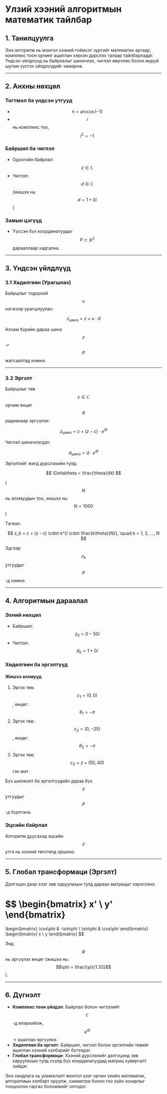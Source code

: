 # Улзий хээний алгоритмын математик тайлбар

## 1. Танилцуулга

Энэ алгоритм нь монгол хээний гоёмсог зургийг математик аргаар, комплекс тоон орчинг ашиглан хэрхэн дүрслэх талаар тайлбарладаг. Үндсэн үйлдлүүд нь байрлалыг шинэчлэх, чиглэл өөрчлөх болон муруй шугам үүсгэх үйлдлүүдийг хамарна.

---

## 2. Анхны нөхцөл

### Тогтмол ба үндсэн утгууд

- $$\pi = \arccos(-1)$$
- $$i$$ нь комплекс тоо, $$i^2 = -1$$

### Байршил ба чиглэл

- Одоогийн байрлал: $$z \in \mathbb{C}$$  
- Чиглэл: $$d \in \mathbb{C}$$ (жишээ нь: $$d = 1 + 0i$$)

### Замын цэгүүд

- Үүссэн бүх координатуудыг $$P \subset \mathbb{R}^2$$ дарааллаар хадгална.

---

## 3. Үндсэн үйлдлүүд

### 3.1 Хөдөлгөөн (Урагшлах)

Байршлыг тодорхой $$u$$ нэгжээр урагшлуулах:

$$
z_{\text{шинэ}} = z + u \cdot d
$$

Алхам бүрийн дараа шинэ $$z$$-г $$P$$ жагсаалтад нэмнэ.

---

### 3.2 Эргэлт

Байршлыг төв $$c \in \mathbb{C}$$ орчим өнцөг $$\theta$$ радианаар эргүүлэх:

$$
z_{\text{шинэ}} = c + (z - c) \cdot e^{i\theta}
$$

Чиглэл шинэчлэгдэх:

$$
d_{\text{шинэ}} = d \cdot e^{i\theta}
$$

Эргэлтийг жигд дүрслэхийн тулд:

$$
\Delta\theta = \frac{\theta}{N}
$$

($$N$$ нь алхмуудын тоо, жишээ нь: $$N = 1000$$)

Тэгвэл:

$$
z_k = c + (z - c) \cdot e^{i \cdot \frac{k\theta}{N}}, \quad k = 1, 2, ..., N
$$

Эдгээр $$z_k$$ утгуудыг $$P$$-д нэмнэ.

---

## 4. Алгоритмын дараалал

### Эхний нөхцөл

- Байршил: $$z_0 = 0 - 50i$$  
- Чиглэл: $$d_0 = 1 + 0i$$

### Хөдөлгөөн ба эргэлтүүд

#### Жишээ алхмууд

1. Эргэх төв: $$c_1 = (0, 0)$$, өнцөг: $$\theta_1 = -\pi$$
2. Эргэх төв: $$c_2 = (0, -25)$$, өнцөг: $$\theta_2 = -\pi$$
3. Эргэх төв: $$c_3 = z + (50, 40)$$ гэх мэт

Бүх шилжилт ба эргэлтүүдийн дараа бүх $$z$$ утгуудыг $$P$$-д бүртгэнэ.

### Эцсийн байрлал

Алгоритм дуусахад эцсийн $$z$$ утга нь хээний төгсгөлд оршино.

---

## 5. Глобал трансформаци (Эргэлт)

Дэлгэцэн дээр хээг зөв харуулахын тулд дараах матрицыг хэрэглэнэ:

$$
\begin{bmatrix}
x' \\
y'
\end{bmatrix}
=
\begin{bmatrix}
\cos\phi & -\sin\phi \\
\sin\phi & \cos\phi
\end{bmatrix}
\begin{bmatrix}
x \\
y
\end{bmatrix}
$$

Энд $$\phi$$ нь эргүүлэх өнцөг (жишээ нь: $$\phi = \frac{\pi}{1.33}$$).

---

## 6. Дүгнэлт

- **Комплекс тоон үйлдэл**: Байрлал болон чиглэлийг $$\mathbb{C}$$-д илэрхийлж, $$e^{i\theta}$$-г ашиглан эргүүлнэ.
- **Хөдөлгөөн ба эргэлт**: Байршил, чиглэл болон эргэлтийн төвийг ашиглан хээний хэлбэрийг бүтээдэг.
- **Глобал трансформаци**: Хээний дүрслэлийг дэлгэцэнд зөв харуулахын тулд сүүлд бүх координатуудад матриц хувиргалт хийдэг.

Энэ хандлага нь уламжлалт монгол хээг орчин үеийн математик, алгоритмын хэлбэрт оруулж, симметри болон гоо зүйн зохирлыг тооцоолон гаргах боломжийг олгодог.
